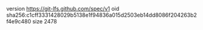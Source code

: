 version https://git-lfs.github.com/spec/v1
oid sha256:c1cff3331428029b5138e1f94836a015d2503eb14dd8086f204263b2f4e9c480
size 2478
